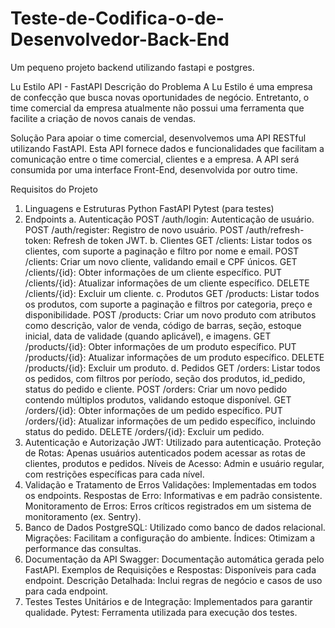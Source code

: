 # Teste-de-Codifica-o-de-Desenvolvedor-Back-End
 Um pequeno projeto backend utilizando fastapi e postgres.


Lu Estilo API - FastAPI
Descrição do Problema
A Lu Estilo é uma empresa de confecção que busca novas oportunidades de negócio. Entretanto, o time comercial da empresa atualmente não possui uma ferramenta que facilite a criação de novos canais de vendas.

Solução
Para apoiar o time comercial, desenvolvemos uma API RESTful utilizando FastAPI. Esta API fornece dados e funcionalidades que facilitam a comunicação entre o time comercial, clientes e a empresa. A API será consumida por uma interface Front-End, desenvolvida por outro time.

Requisitos do Projeto
1. Linguagens e Estruturas
Python
FastAPI
Pytest (para testes)
2. Endpoints
a. Autenticação
POST /auth/login: Autenticação de usuário.
POST /auth/register: Registro de novo usuário.
POST /auth/refresh-token: Refresh de token JWT.
b. Clientes
GET /clients: Listar todos os clientes, com suporte a paginação e filtro por nome e email.
POST /clients: Criar um novo cliente, validando email e CPF únicos.
GET /clients/{id}: Obter informações de um cliente específico.
PUT /clients/{id}: Atualizar informações de um cliente específico.
DELETE /clients/{id}: Excluir um cliente.
c. Produtos
GET /products: Listar todos os produtos, com suporte a paginação e filtros por categoria, preço e disponibilidade.
POST /products: Criar um novo produto com atributos como descrição, valor de venda, código de barras, seção, estoque inicial, data de validade (quando aplicável), e imagens.
GET /products/{id}: Obter informações de um produto específico.
PUT /products/{id}: Atualizar informações de um produto específico.
DELETE /products/{id}: Excluir um produto.
d. Pedidos
GET /orders: Listar todos os pedidos, com filtros por período, seção dos produtos, id_pedido, status do pedido e cliente.
POST /orders: Criar um novo pedido contendo múltiplos produtos, validando estoque disponível.
GET /orders/{id}: Obter informações de um pedido específico.
PUT /orders/{id}: Atualizar informações de um pedido específico, incluindo status do pedido.
DELETE /orders/{id}: Excluir um pedido.
3. Autenticação e Autorização
JWT: Utilizado para autenticação.
Proteção de Rotas: Apenas usuários autenticados podem acessar as rotas de clientes, produtos e pedidos.
Níveis de Acesso: Admin e usuário regular, com restrições específicas para cada nível.
4. Validação e Tratamento de Erros
Validações: Implementadas em todos os endpoints.
Respostas de Erro: Informativas e em padrão consistente.
Monitoramento de Erros: Erros críticos registrados em um sistema de monitoramento (ex. Sentry).
5. Banco de Dados
PostgreSQL: Utilizado como banco de dados relacional.
Migrações: Facilitam a configuração do ambiente.
Índices: Otimizam a performance das consultas.
6. Documentação da API
Swagger: Documentação automática gerada pelo FastAPI.
Exemplos de Requisições e Respostas: Disponíveis para cada endpoint.
Descrição Detalhada: Inclui regras de negócio e casos de uso para cada endpoint.
7. Testes
Testes Unitários e de Integração: Implementados para garantir qualidade.
Pytest: Ferramenta utilizada para execução dos testes.
